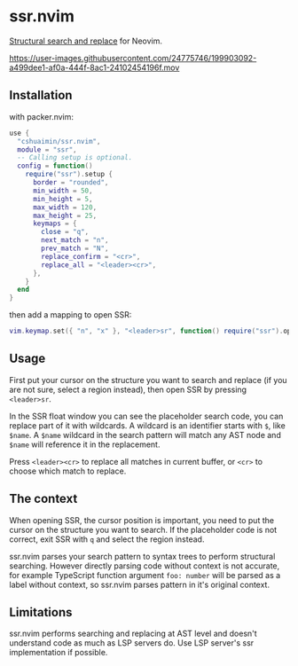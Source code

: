 # ssr.nvim

[Structural search and replace](https://www.jetbrains.com/help/idea/structural-search-and-replace.html) for Neovim.

https://user-images.githubusercontent.com/24775746/199903092-a499dee1-af0a-444f-8ac1-24102454196f.mov

## Installation

with packer.nvim:

```lua
use {
  "cshuaimin/ssr.nvim",
  module = "ssr",
  -- Calling setup is optional.
  config = function()
    require("ssr").setup {
      border = "rounded",
      min_width = 50,
      min_height = 5,
      max_width = 120,
      max_height = 25,
      keymaps = {
        close = "q",
        next_match = "n",
        prev_match = "N",
        replace_confirm = "<cr>",
        replace_all = "<leader><cr>",
      },
    }
  end
}
```

then add a mapping to open SSR:

```lua
vim.keymap.set({ "n", "x" }, "<leader>sr", function() require("ssr").open() end)
```

## Usage

First put your cursor on the structure you want to search and replace (if you
are not sure, select a region instead), then open SSR by pressing `<leader>sr`.

In the SSR float window you can see the placeholder search code, you can
replace part of it with wildcards. A wildcard is an identifier starts with `$`,
like `$name`. A `$name` wildcard in the search pattern will match any AST node
and `$name` will reference it in the replacement.

Press `<leader><cr>` to replace all matches in current buffer, or `<cr>` to
choose which match to replace.

## The context

When opening SSR, the cursor position is important, you need to put the cursor
on the structure you want to search. If the placeholder code is not correct,
exit SSR with `q` and select the region instead.

ssr.nvim parses your search pattern to syntax trees to perform structural
searching. However directly parsing code without context is not accurate, for
example TypeScript function argument `foo: number` will be parsed as a label
without context, so ssr.nvim parses pattern in it's original context.

## Limitations

ssr.nvim performs searching and replacing at AST level and doesn't understand
code as much as LSP servers do. Use LSP server's ssr implementation if possible.
